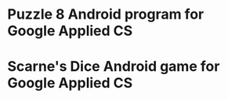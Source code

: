 # Puzzle 8 Android program for Google Applied CS
# Scarne's Dice Android game for Google Applied CS
